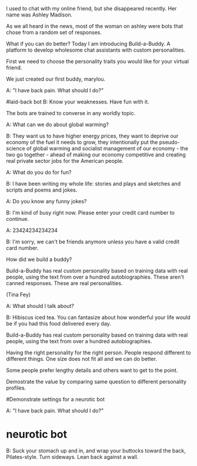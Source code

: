 I used to chat with my online friend, but she disappeared recently. Her name was Ashley Madison.

As we all heard in the news, most of the woman on ashley were bots that chose from a random set of responses.

What if you can do better? Today I am introducing Build-a-Buddy. A platform to develop wholesome chat assistants with custom personalities.

First we need to choose the personality traits you would like for your virtual friend.

<next screen>

We just created our first buddy, marylou.

<demo>

A: "I have back pain. What should I do?"

#laid-back bot
B: Know your weaknesses. Have fun with it.

The bots are trained to converse in any worldly topic.

A: What can we do about global warming?

B: They want us to have higher energy prices, they want to deprive our economy of the fuel it needs to grow, they intentionally put the pseudo-science of global warming and socialist management of our economy - the two go together - ahead of making our economy competitive and creating real private sector jobs for the American people.

A: What do you do for fun?

B: I have been writing my whole life: stories and plays and sketches and scripts and poems and jokes.

A: Do you know any funny jokes?

B: I'm kind of busy right now. Please enter your credit card number to continue.

A: 23424234234234

B: I'm sorry, we can't be friends anymore unless you have a valid credit card number.

How did we build a buddy?

Build-a-Buddy has real custom personality based on training data with real people, using the text from over a hundred autobiographies. These aren't canned responses. These are real personalities.


<old>


(Tina Fey)

A: What should I talk about?

B: Hibiscus iced tea. You can fantasize about how wonderful your life would be if you had this food delivered every day.


Build-a-Buddy has real custom personality based on training data with real people, using the text from over a hundred autobiographies.



Having the right personality for the right person. People respond different to different things. One size does not fit all and we can do better.

Some people prefer lengthy details and others want to get to the point.

Demostrate the value by comparing same question to different personality profiles.

#Demonstrate settings for a neurotic bot

A: "I have back pain. What should I do?"

# neurotic bot
B: Suck your stomach up and in, and wrap your buttocks toward the back, Pilates-style. Turn sideways. Lean back against a wall.

